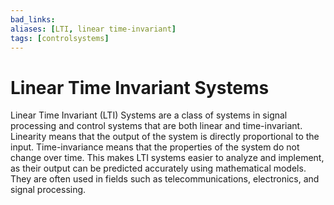 ```yaml
---
bad_links: 
aliases: [LTI, linear time-invariant]
tags: [controlsystems]
---
```

# Linear Time Invariant Systems

Linear Time Invariant (LTI) Systems are a class of systems in signal processing and control systems that are both linear and time-invariant. Linearity means that the output of the system is directly proportional to the input. Time-invariance means that the properties of the system do not change over time. This makes LTI systems easier to analyze and implement, as their output can be predicted accurately using mathematical models. They are often used in fields such as telecommunications, electronics, and signal processing.
